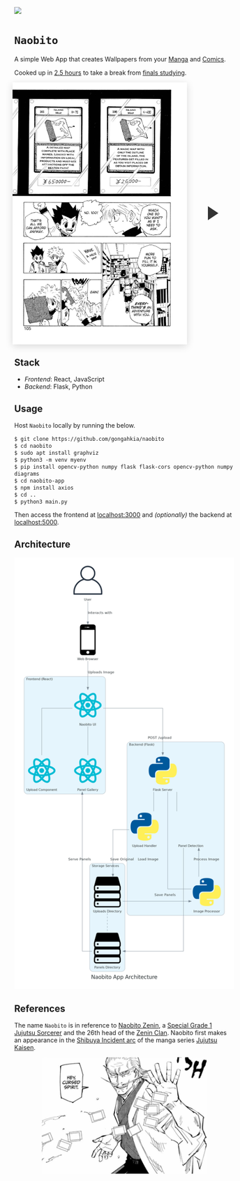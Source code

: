 [![](https://img.shields.io/badge/naobito_1.0.0-passing-green)](https://github.com/gongahkia/naobito/releases/tag/1.0.0) 

# `Naobito`

A simple Web App that creates Wallpapers from your [Manga](https://en.wikipedia.org/wiki/Manga) and [Comics](https://en.wikipedia.org/wiki/Comics).

Cooked up in [2.5 hours]() to take a break from [finals studying](./asset/reference/finals.jpg).

<div style="display: flex; align-items: center; justify-content: center; gap: 2rem;">
  <div style="flex: none;">
    <img 
      src="./asset/reference/example.jpg" 
      alt="Full Manga Panel" 
      style="display: block; max-width: 400px; width: 100%; height: auto; box-shadow: 0 4px 16px rgba(0,0,0,0.15);"
    >
  </div>
  <div style="flex: none; display: flex; align-items: center; justify-content: center;">
    <svg width="48" height="48" viewBox="0 0 48 48">
      <polygon points="16,8 40,24 16,40" fill="#333"/>
    </svg>
  </div>
  <div style="display: flex; flex-direction: column; gap: 0.5rem; align-items: flex-start;">
    <img src="./asset/reference/panel_1.png" alt="Panel 1" style="display: block; box-shadow: 0 2px 8px rgba(0,0,0,0.10); background: #fff;">
    <img src="./asset/reference/panel_2.png" alt="Panel 2" style="display: block; box-shadow: 0 2px 8px rgba(0,0,0,0.10); background: #fff;">
    <img src="./asset/reference/panel_3.png" alt="Panel 3" style="display: block; box-shadow: 0 2px 8px rgba(0,0,0,0.10); background: #fff;">
    <img src="./asset/reference/panel_4.png" alt="Panel 4" style="display: block; box-shadow: 0 2px 8px rgba(0,0,0,0.10); background: #fff;">
    <img src="./asset/reference/panel_5.png" alt="Panel 5" style="display: block; box-shadow: 0 2px 8px rgba(0,0,0,0.10); background: #fff;">
  </div>
</div>


## Stack

* *Frontend*: React, JavaScript
* *Backend*: Flask, Python

## Usage

Host `Naobito` locally by running the below.

```console
$ git clone https://github.com/gongahkia/naobito
$ cd naobito
$ sudo apt install graphviz
$ python3 -m venv myenv
$ pip install opencv-python numpy flask flask-cors opencv-python numpy diagrams
$ cd naobito-app
$ npm install axios
$ cd ..
$ python3 main.py
```

Then access the frontend at [localhost:3000](http://localhost:3000) and *(optionally)* the backend at [localhost:5000](http://localhost:5000).

## Architecture

![](./asset/reference/architecture.png)

## References

The name `Naobito` is in reference to [Naobito Zenin](https://jujutsu-kaisen.fandom.com/wiki/Naobito_Zenin), a [Special Grade 1](https://jujutsu-kaisen.fandom.com/wiki/Grade) [Jujutsu Sorcerer](https://jujutsu-kaisen.fandom.com/wiki/Jujutsu_Sorcerer) and the 26th head of the [Zenin Clan](https://jujutsu-kaisen.fandom.com/wiki/Sorcerer_Clan/Zenin_Clan). Naobito first makes an appearance in the [Shibuya Incident arc](https://jujutsu-kaisen.fandom.com/wiki/Shibuya_Incident_Arc) of the manga series [Jujutsu Kaisen](https://jujutsu-kaisen.fandom.com/wiki/Jujutsu_Kaisen_Wiki).

<div align="center">
    <img src="./asset/logo/naobito.jpg" width="75%"></img>
</div>